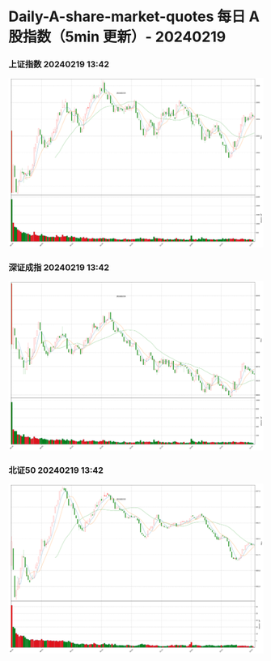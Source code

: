 
# Daily-A-share-market-quotes 每日 A 股指数（5min 更新）- 20240219

### 上证指数 20240219 13:42
![](./fig/2024/2/20240219-sh000001.png)

### 深证成指 20240219 13:42
![](./fig/2024/2/20240219-sz399001.png)

### 北证50 20240219 13:42
![](./fig/2024/2/20240219-bj899050.png)
